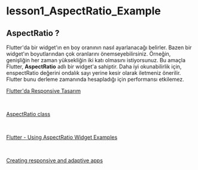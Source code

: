 # lesson1_AspectRatio_Example

## AspectRatio ?

Flutter'da bir widget'ın en boy oranının nasıl ayarlanacağı belirler. Bazen bir widget'ın boyutlarından çok oranlarını önemseyebilirsiniz. Örneğin, genişliğin her zaman yüksekliğin iki katı olmasını istiyorsunuz. Bu amaçla Flutter, **AspectRatio** adlı bir widget'a sahiptir. Daha iyi okunabilirlik için, enspectRatio değerini ondalık sayı yerine kesir olarak iletmeniz önerilir. Flutter bunu derleme zamanında hesapladığı için performansı etkilemez.

[Flutter'da Responsive Tasarım](https://www.mobiler.dev/post/flutter-da-responsive-tasarim "smartCard-block")

‌

[AspectRatio class](https://api.flutter.dev/flutter/widgets/AspectRatio-class.html "smartCard-block")

‌

[Flutter - Using AspectRatio Widget Examples](https://www.woolha.com/tutorials/flutter-using-aspectratio-widget-examples "‌")

‌

[Creating responsive and adaptive apps](https://docs.flutter.dev/development/ui/layout/adaptive-responsive "smartCard-block")
